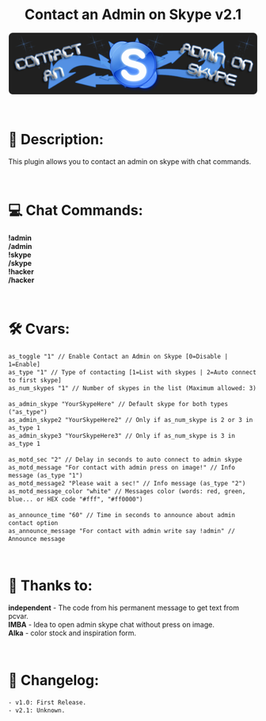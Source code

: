 <h1 align="center">Contact an Admin on Skype v2.1</h1>

<p align="center"><img src="https://github.com/kpuc313/AMXX-Contact_an_Admin_on_Skype/blob/main/logo.png"></p>

<br />

# :page_facing_up: Description:
This plugin allows you to contact an admin on skype with chat commands.

<br />

# :computer: Chat Commands:
**!admin**<br />
**/admin**<br />
**!skype**<br />
**/skype**<br />
**!hacker**<br />
**/hacker**

<br />

# :hammer_and_wrench: Cvars:
```
as_toggle "1" // Enable Contact an Admin on Skype [0=Disable | 1=Enable]
as_type "1" // Type of contacting [1=List with skypes | 2=Auto connect to first skype]
as_num_skypes "1" // Number of skypes in the list (Maximum allowed: 3)
	
as_admin_skype "YourSkypeHere" // Default skype for both types ("as_type")
as_admin_skype2 "YourSkypeHere2" // Only if as_num_skype is 2 or 3 in as_type 1
as_admin_skype3 "YourSkypeHere3" // Only if as_num_skype is 3 in as_type 1
	
as_motd_sec "2" // Delay in seconds to auto connect to admin skype
as_motd_message "For contact with admin press on image!" // Info message (as_type "1")
as_motd_message2 "Please wait a sec!" // Info message (as_type "2")
as_motd_message_color "white" // Messages color (words: red, green, blue... or HEX code "#fff", "#ff0000")
	
as_announce_time "60" // Time in seconds to announce about admin contact option
as_announce_message "For contact with admin write say !admin" // Announce message
```

<br />

# :handshake: Thanks to:
**independent** - The code from his permanent message to get text from pcvar.<br />
**IMBA** - Idea to open admin skype chat without press on image.<br />
**Alka** - color stock and inspiration form.

<br />

# :scroll: Changelog:
    - v1.0: First Release.
    - v2.1: Unknown.
